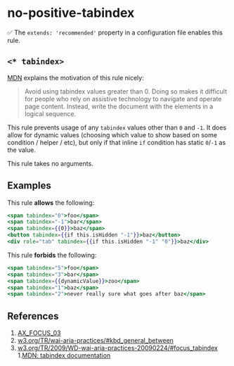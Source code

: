 # no-positive-tabindex

:white_check_mark: The `extends: 'recommended'` property in a configuration file enables this rule.

## `<* tabindex>`

[MDN](https://developer.mozilla.org/en-US/docs/Web/HTML/Global_attributes/tabindex) explains the motivation of this rule nicely:

> Avoid using tabindex values greater than 0. Doing so makes it difficult for people who rely on assistive technology to navigate and operate page content. Instead, write the document with the elements in a logical sequence.

This rule prevents usage of any `tabindex` values other than `0` and `-1`. It does allow for dynamic values (choosing which value to show based on some condition / helper / etc), but only if that inline `if` condition has static `0`/`-1` as the value.

This rule takes no arguments.

## Examples

This rule **allows** the following:

```hbs
<span tabindex="0">foo</span>
<span tabindex="-1">bar</span>
<span tabindex={{0}}>baz</span>
<button tabindex={{if this.isHidden "-1"}}>baz</button>
<div role="tab" tabindex={{if this.isHidden "-1" "0"}}>baz</div>
```

This rule **forbids** the following:

```hbs
<span tabindex="5">foo</span>
<span tabindex="3">bar</span>
<span tabindex={{dynamicValue}}>zoo</span>
<span tabindex="1">baz</span>
<span tabindex="2">never really sure what goes after baz</span>
```

## References

1. [AX_FOCUS_03](https://github.com/GoogleChrome/accessibility-developer-tools/wiki/Audit-Rules#ax_focus_03)
1. [w3.org/TR/wai-aria-practices/#kbd_general_between](https://www.w3.org/TR/wai-aria-practices/#kbd_general_between)
1. [w3.org/TR/2009/WD-wai-aria-practices-20090224/#focus_tabindex](https://www.w3.org/TR/2009/WD-wai-aria-practices-20090224/#focus_tabindex)
1.[MDN: tabindex documentation](https://developer.mozilla.org/en-US/docs/Web/HTML/Global_attributes/tabindex)
